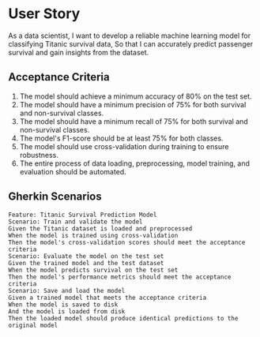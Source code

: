 # User Story

As a data scientist,
I want to develop a reliable machine learning model for classifying Titanic survival data,
So that I can accurately predict passenger survival and gain insights from the dataset.

## Acceptance Criteria

1. The model should achieve a minimum accuracy of 80% on the test set.
2. The model should have a minimum precision of 75% for both survival and non-survival classes.
3. The model should have a minimum recall of 75% for both survival and non-survival classes.
4. The model's F1-score should be at least 75% for both classes.
5. The model should use cross-validation during training to ensure robustness.
6. The entire process of data loading, preprocessing, model training, and evaluation should be automated.

## Gherkin Scenarios
```gherkin
Feature: Titanic Survival Prediction Model
Scenario: Train and validate the model
Given the Titanic dataset is loaded and preprocessed
When the model is trained using cross-validation
Then the model's cross-validation scores should meet the acceptance criteria
Scenario: Evaluate the model on the test set
Given the trained model and the test dataset
When the model predicts survival on the test set
Then the model's performance metrics should meet the acceptance criteria
Scenario: Save and load the model
Given a trained model that meets the acceptance criteria
When the model is saved to disk
And the model is loaded from disk
Then the loaded model should produce identical predictions to the original model
```
